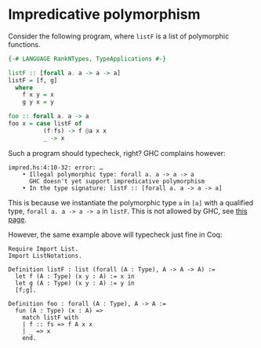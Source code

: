 # Impredicative polymorphism
Consider the following program, where `listF` is a list of polymorphic functions.

```haskell
{-# LANGUAGE RankNTypes, TypeApplications #-}

listF :: [forall a. a -> a -> a]
listF = [f, g]
  where
    f x y = x
    g y x = y

foo :: forall a. a -> a
foo x = case listF of
          (f:fs) -> f @a x x
          _ -> x
```

Such a program should typecheck, right?  GHC complains however:

```
impred.hs:4:10-32: error: …
    • Illegal polymorphic type: forall a. a -> a -> a
      GHC doesn't yet support impredicative polymorphism
    • In the type signature: listF :: [forall a. a -> a -> a]
```

This is because we instantiate the polymorphic type `a` in `[a]` with a qualified type, `forall a. a -> a -> a` in `listF`.  This is not allowed by GHC, see [this page](https://gitlab.haskell.org/ghc/ghc/-/wikis/impredicative-polymorphism).

However, the same example above will typecheck just fine in Coq:

```coq
Require Import List.
Import ListNotations.

Definition listF : list (forall (A : Type), A -> A -> A) :=
  let f (A : Type) (x y : A) := x in
  let g (A : Type) (x y : A) := y in
  [f;g].

Definition foo : forall (A : Type), A -> A :=
  fun (A : Type) (x : A) =>
    match listF with
    | f :: fs => f A x x
    | _ => x
    end.
```

